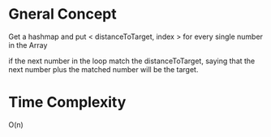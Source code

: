 # Gneral Concept

Get a hashmap and put < distanceToTarget, index > for every single number in the Array

if the next number in the loop match the distanceToTarget, saying that the next number plus the matched number will be the target.

# Time Complexity

O(n)
